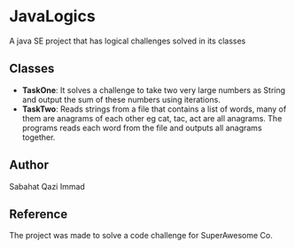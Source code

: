 # JavaLogics
A java SE project that has logical challenges solved in its classes

## Classes

* **TaskOne**: It solves a challenge to take two very large numbers as String and output the sum of these numbers using iterations. 
* **TaskTwo**: Reads strings from a file that contains a list of words, many of them are anagrams of each other eg cat, tac, act are all anagrams. The programs reads each word from the file and outputs all anagrams together.

## Author
Sabahat Qazi Immad

## Reference
The project was made to solve a code challenge for SuperAwesome Co.
